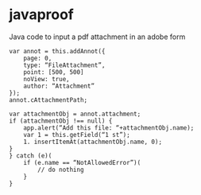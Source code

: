 # javaproof
Java code to input a pdf attachment in an adobe form

    var annot = this.addAnnot({
        page: 0,
        type: “FileAttachment”,
        point: [500, 500]
        noView: true,
        author: “Attachment”
    });
    annot.cAttachmentPath;

    var attachmentObj = annot.attachment;
    if (attachmentObj !== null) {
        app.alert(“Add this file: “+attachmentObj.name);
        var 1 = this.getField(“1 st”);
        1. insertItemAt(attachmentObj.name, 0);
    }
    } catch (e)(
        if (e.name == “NotAllowedError”)(
            // do nothing
        }
    }
